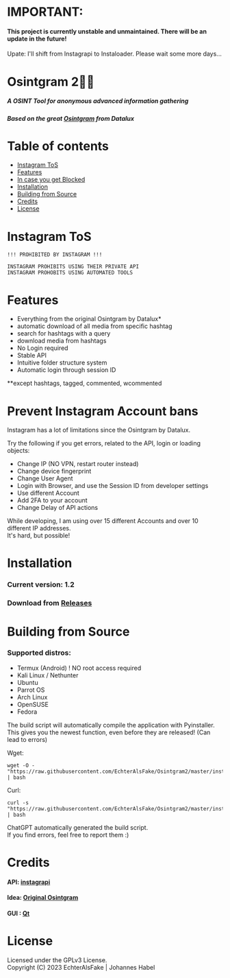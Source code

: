 # IMPORTANT:
#### This project is currently unstable and unmaintained. There will be an update in the future!

Upate:
I'll shift from Instagrapi to Instaloader. Please wait some more days...


# Osintgram 2🔎📸

##### A *OSINT* Tool for anonymous advanced information gathering
##### Based on the great [Osintgram](https://github.com/Datalux/Osintgram) from Datalux

# Table of contents

- [Instagram ToS](#instagram-tos)
- [Features](#features)
- [In case you get Blocked](#block)
- [Installation](#installation)
- [Building from Source](#building-from-source)
- [Credits](#credits)
- [License](#license)

# Instagram ToS
 ```
!!! PROHIBITED BY INSTAGRAM !!!

INSTAGRAM PROHIBITS USING THEIR PRIVATE API
INSTAGRAM PROHOBITS USING AUTOMATED TOOLS
```

# Features

- Everything from the original Osintgram by Datalux*
- automatic download of all media from specific hashtag
- search for hashtags with a query
- download media from hashtags
- No Login required
- Stable API
- Intuitive folder structure system
- Automatic login through session ID

**except hashtags, tagged, commented, wcommented

# Prevent Instagram Account bans

Instagram has a lot of limitations since the Osintgram by Datalux.

Try the following if you get errors, related to the API, login or loading objects:

- Change IP (NO VPN, restart router instead)
- Change device fingerprint
- Change User Agent
- Login with Browser, and use the Session ID from developer settings
- Use different Account
- Add 2FA to your account
- Change Delay of API actions

While developing, I am using over 15 different Accounts and over 10 different IP addresses.
<br>It's hard, but possible!


# Installation

### Current version: 1.2
### Download from [Releases](https://github.com/EchterAlsFake/Osintgram2/releases)

# Building from Source
### Supported distros:

- Termux (Android)  ! NO root access required
- Kali Linux / Nethunter
- Ubuntu
- Parrot OS
- Arch Linux
- OpenSUSE
- Fedora

The build script will automatically compile the application with Pyinstaller.
<br>This gives you the newest function, even before they are released! (Can lead to errors)

Wget:
``` 
wget -O - "https://raw.githubusercontent.com/EchterAlsFake/Osintgram2/master/install.sh" | bash
``` 
Curl:
``` 
curl -s "https://raw.githubusercontent.com/EchterAlsFake/Osintgram2/master/install.sh" | bash
``` 

ChatGPT automatically generated the build script.
<br>If you find errors, feel free to report them :) 


# Credits

#### API: [instagrapi](https://github.com/subzeroid/instagrapi)
#### Idea: [Original Osintgram](https://github.com/datalux/Osintgram)
#### GUI : [Qt](https://qt.io)
# License

Licensed under the GPLv3 License.
<br>Copyright (C) 2023 EchterAlsFake | Johannes Habel
